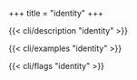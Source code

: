 +++
title = "identity"
+++

{{< cli/description "identity" >}}

{{< cli/examples "identity" >}}

{{< cli/flags "identity" >}}

